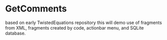 GetComments
===========

based on early TwistedEquations repository this will demo use of fragments from XML, fragments created by code, actionbar menu, and SQLite database.
